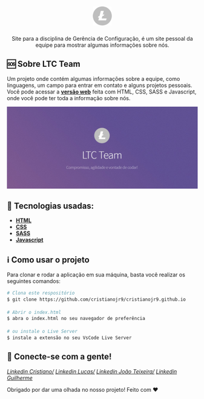 
<h1 align="center">
    <img src="/images/logo.svg" width="50"/>
</h1>

<p align="center">
Site para a disciplina de Gerência de Configuração, é um site pessoal da equipe para mostrar algumas informações sobre nós.
</p>

🆘 Sobre LTC Team
------------------
Um projeto onde contém algumas informações sobre a equipe, como linguagens, um campo para entrar em contato e alguns projetos pessoais. Você pode acessar a [**versão web**](cristianojr9.github.io/) feita com HTML, CSS, SASS e Javascript, onde você pode ter toda a informação sobre nós.

<img alt="1" src="/images/readme.jpeg">

:wrench: Tecnologias usadas:
----------------------

- [**HTML**](https://pt.wikipedia.org/wiki/HTML)
- [**CSS**](https://pt.wikipedia.org/wiki/Cascading_Style_Sheets)
- [**SASS**](https://sass-lang.com/)
- [**Javascript**](https://pt.wikipedia.org/wiki/JavaScript)

## :information_source: Como usar o projeto
Para clonar e rodar a aplicação em sua máquina, basta você realizar os seguintes comandos:

```bash
# Clona este respositório
$ git clone https://github.com/cristianojr9/cristianojr9.github.io

# Abrir o index.html
$ abra o index.html no seu navegador de preferência 

# ou instale o Live Server
$ instale a extensão no seu VsCode Live Server
```

:speech_balloon: Conecte-se com a gente!
----------

[*Linkedin Cristiano/*](https://www.linkedin.com/in/cristianojr9/)
[*Linkedin Lucas/*](https://www.linkedin.com/in/lucas-do-nascimento-diniz-137aa21a7/)
[*Linkedin João Teixeira/*](https://www.linkedin.com/in/jo%C3%A3o-teixeira-614760156/)
[*Linkedin Guilherme*](https://www.linkedin.com/in/guilhermerodriguess/)

Obrigado por dar uma olhada no nosso projeto! Feito com ♥

